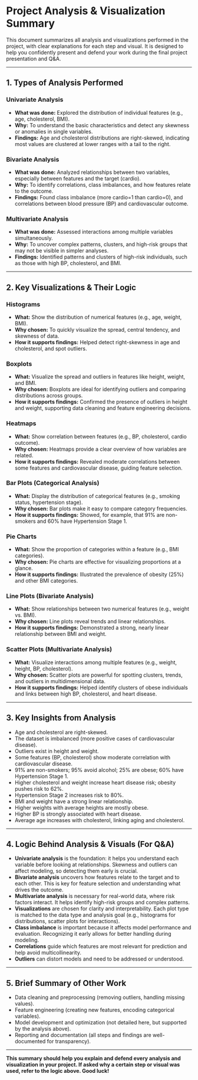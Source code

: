 # Project Analysis & Visualization Summary

This document summarizes all analysis and visualizations performed in the project, with clear explanations for each step and visual. It is designed to help you confidently present and defend your work during the final project presentation and Q&A.

---

## 1. Types of Analysis Performed

### Univariate Analysis
- **What was done:** Explored the distribution of individual features (e.g., age, cholesterol, BMI).
- **Why:** To understand the basic characteristics and detect any skewness or anomalies in single variables.
- **Findings:** Age and cholesterol distributions are right-skewed, indicating most values are clustered at lower ranges with a tail to the right.

### Bivariate Analysis
- **What was done:** Analyzed relationships between two variables, especially between features and the target (cardio).
- **Why:** To identify correlations, class imbalances, and how features relate to the outcome.
- **Findings:** Found class imbalance (more cardio=1 than cardio=0), and correlations between blood pressure (BP) and cardiovascular outcome.

### Multivariate Analysis
- **What was done:** Assessed interactions among multiple variables simultaneously.
- **Why:** To uncover complex patterns, clusters, and high-risk groups that may not be visible in simpler analyses.
- **Findings:** Identified patterns and clusters of high-risk individuals, such as those with high BP, cholesterol, and BMI.

---

## 2. Key Visualizations & Their Logic

### Histograms
- **What:** Show the distribution of numerical features (e.g., age, weight, BMI).
- **Why chosen:** To quickly visualize the spread, central tendency, and skewness of data.
- **How it supports findings:** Helped detect right-skewness in age and cholesterol, and spot outliers.

### Boxplots
- **What:** Visualize the spread and outliers in features like height, weight, and BMI.
- **Why chosen:** Boxplots are ideal for identifying outliers and comparing distributions across groups.
- **How it supports findings:** Confirmed the presence of outliers in height and weight, supporting data cleaning and feature engineering decisions.

### Heatmaps
- **What:** Show correlation between features (e.g., BP, cholesterol, cardio outcome).
- **Why chosen:** Heatmaps provide a clear overview of how variables are related.
- **How it supports findings:** Revealed moderate correlations between some features and cardiovascular disease, guiding feature selection.

### Bar Plots (Categorical Analysis)
- **What:** Display the distribution of categorical features (e.g., smoking status, hypertension stage).
- **Why chosen:** Bar plots make it easy to compare category frequencies.
- **How it supports findings:** Showed, for example, that 91% are non-smokers and 60% have Hypertension Stage 1.

### Pie Charts
- **What:** Show the proportion of categories within a feature (e.g., BMI categories).
- **Why chosen:** Pie charts are effective for visualizing proportions at a glance.
- **How it supports findings:** Illustrated the prevalence of obesity (25%) and other BMI categories.

### Line Plots (Bivariate Analysis)
- **What:** Show relationships between two numerical features (e.g., weight vs. BMI).
- **Why chosen:** Line plots reveal trends and linear relationships.
- **How it supports findings:** Demonstrated a strong, nearly linear relationship between BMI and weight.

### Scatter Plots (Multivariate Analysis)
- **What:** Visualize interactions among multiple features (e.g., weight, height, BP, cholesterol).
- **Why chosen:** Scatter plots are powerful for spotting clusters, trends, and outliers in multidimensional data.
- **How it supports findings:** Helped identify clusters of obese individuals and links between high BP, cholesterol, and heart disease.

---

## 3. Key Insights from Analysis
- Age and cholesterol are right-skewed.
- The dataset is imbalanced (more positive cases of cardiovascular disease).
- Outliers exist in height and weight.
- Some features (BP, cholesterol) show moderate correlation with cardiovascular disease.
- 91% are non-smokers; 95% avoid alcohol; 25% are obese; 60% have Hypertension Stage 1.
- Higher cholesterol and weight increase heart disease risk; obesity pushes risk to 62%.
- Hypertension Stage 2 increases risk to 80%.
- BMI and weight have a strong linear relationship.
- Higher weights with average heights are mostly obese.
- Higher BP is strongly associated with heart disease.
- Average age increases with cholesterol, linking aging and cholesterol.

---

## 4. Logic Behind Analysis & Visuals (For Q&A)
- **Univariate analysis** is the foundation: it helps you understand each variable before looking at relationships. Skewness and outliers can affect modeling, so detecting them early is crucial.
- **Bivariate analysis** uncovers how features relate to the target and to each other. This is key for feature selection and understanding what drives the outcome.
- **Multivariate analysis** is necessary for real-world data, where risk factors interact. It helps identify high-risk groups and complex patterns.
- **Visualizations** are chosen for clarity and interpretability. Each plot type is matched to the data type and analysis goal (e.g., histograms for distributions, scatter plots for interactions).
- **Class imbalance** is important because it affects model performance and evaluation. Recognizing it early allows for better handling during modeling.
- **Correlations** guide which features are most relevant for prediction and help avoid multicollinearity.
- **Outliers** can distort models and need to be addressed or understood.

---

## 5. Brief Summary of Other Work
- Data cleaning and preprocessing (removing outliers, handling missing values).
- Feature engineering (creating new features, encoding categorical variables).
- Model development and optimization (not detailed here, but supported by the analysis above).
- Reporting and documentation (all steps and findings are well-documented for transparency).

---

**This summary should help you explain and defend every analysis and visualization in your project. If asked why a certain step or visual was used, refer to the logic above. Good luck!**
